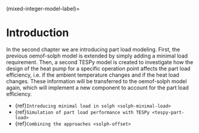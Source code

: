 (mixed-integer-model-label)=

# Introduction

In the second chapter we are introducing part load modeling. First, the previous oemof-solph model is extended by
simply adding a minimal load requirement. Then, a second TESPy model is created to investigate how the design of the
heat pump for a specific operation point affects the part load efficiency, i.e. if the ambient temperature changes and
if the heat load changes. These information will be transferred to the oemof-solph model again, which will implement a
new component to account for the part load efficiency.

- {ref}`Introducing minimal load in solph <solph-minimal-load>`
- {ref}`Simulation of part load performance with TESPy <tespy-part-load>`
- {ref}`Combining the approaches <solph-offset>`
